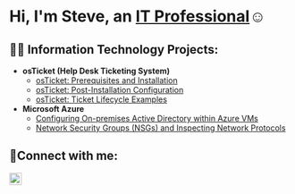 <h1>Hi, I'm Steve, an <a href="https://linkedin.com/in/Josh](https://www.linkedin.com/in/steve-lloyd-993248233/">IT Professional</a>☺</h1>

<h2>👨‍💻 Information Technology Projects:</h2>

- <b>osTicket (Help Desk Ticketing System)</b>
  - [osTicket: Prerequisites and Installation](https://github.com/stevelloyd76/osticket-prereqs)
  - [osTicket: Post-Installation Configuration](https://github.com/stevelloyd76/post-install-config)
  - [osTicket: Ticket Lifecycle Examples](https://github.com/joshmadakorcc/ticket-lifecycle)
- <b>Microsoft Azure</b>
  - [Configuring On-premises Active Directory within Azure VMs](https://github.com/stevelloyd76/configure-ad)
  - [Network Security Groups (NSGs) and Inspecting Network Protocols](https://github.com/stevelloyd76/azure-network-protocols)

<h2>🤳Connect with me:</h2>

[<img align="left" alt="Josh | LinkedIn" width="22px" src="https://cdn.jsdelivr.net/npm/simple-icons@v3/icons/linkedin.svg" />][linkedin]

[linkedin]: https://www.linkedin.com/in/steve-lloyd-993248233/
